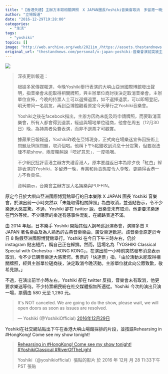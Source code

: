 ```yaml
---
title: "【香港失禮】主辦方未取相關牌照　X JAPAN團長Yoshiki音樂會取消　多留港一晚免費表演"
author: "立場報道"
date: "2016-12-29T19:28:00"
categories:
  - "生活"
tags:
  - "yoshiki"
topics: []
image: "http://web.archive.org/web/2021im_/https://assets.thestandnews.com/media/photos/yoshiki-01_Stka6.png"
original_url: "thestandnews.com/personal/x-japan-yoshiki-音樂會演前突被主辦方取消-樂手在-twitter-要求樂迷等候"
---
```

![](http://web.archive.org/web/2021im_/https://assets.thestandnews.com/media/photos/yoshiki-01_Stka6.png)

> 深夜更新報道：
> 
> 根據多家傳媒報道，今晚Yoshiki舉行表演的大嶼山亞洲國際博館發出聲明，指音樂會未能取得相關牌照，與主辦單位商討後決定取消音樂會。主辦單位宣佈，今晚的持票人士可以選擇退票，如不選擇退票，可以即場登記，明天帶同一名朋友，再到亞博館觀看原定今天舉行之Yoshiki音樂會。
> 
> Yoshiki之後在facebook指出，主辦方因為未能及時申請牌照，而要取消音樂會，所有人都會得到退票，經過與場地單位磋商，他會在周五（12月30日）晚，為持票者免費表演，而非不退票才可觀賞。
> 
> 據蘋果日報報道，Yoshiki昨晚在亞博現身，正式向在場樂迷宣佈因技術上問題及牌照問題，取消個唱。他稱下午5點鐘收到消息十分震驚，但要跟法律不能show，兩度鞠躬說「唔好意思」，一度嗚咽。
> 
> 不少網民批評香港主辦方失禮香港人，原本要趕返日本為除夕夜「紅白」綵排表演的Yoshiki，多留港一晚，專業和負責態度令人尊敬，更顯得香港一方不負責任。
> 
> 資料顯示，音樂會主辦方是大名娛樂與PUFFIN。

原定今日於大嶼山亞洲國際博覽館舉行的日本樂隊 X JAPAN 團長 Yoshiki 音樂會，於演出前一小時突然以「未能取得相關牌照」為由取消，並張貼告示，令不少樂迷大感震驚。不過，Yoshiki 卻在 twitter 說，音樂會未有取消，他更要求樂迷在門外等候。不少購票的樂迷有感事件混亂，在網路表達不滿。

由 2014 年起，日本樂手 Yoshiki 開始其個人鋼琴巡迴演奏會，演繹多首 X JAPAN 著名樂曲及為人熟悉的古典音樂樂曲，廣受樂迷歡迎。該音樂會原定於今日 8 點假亞洲國際博覽館舉行。Yoshiki 在今日下午三時左右，仍於 instagram 貼出短片，稱自己正在綵排。然而，這場名為「YOSHIKI Classical Special with Orchestra – HONG KONG」，在演出前一小時前突然發布消息表示取消，令不少已購票樂迷大感驚愕。售票的「快達票」指，「由於活動未能取得相關牌照，經與主辦單位磋商後，決定取消今晚活動。主辦單位就此向公眾致歉，敬希見諒。」

不過，在演出前半小時左右，Yoshiki 卻在 twitter 反指，音樂會未有取消，他更要求樂迷等待。不少持票網民紛在社交媒體指無所適從。Yoshiki 今次的演出只演一場，票價由 580 元至 1,280 元。

> It's NOT canceled. We are going to do the show, please wait, we will open doors as soon as issues are resolved.
> 
> — Yoshiki (@YoshikiOfficial) [2016年12月29日](http://web.archive.org/web/20211229062334/https://twitter.com/YoshikiOfficial/status/814434173406609408)

Yoshiki在社交網站貼出下午在香港大嶼山場館採排的片段，並按語Rehearsing in #HongKong! Come see my show tonight!

> [Rehearsing in #HongKong! Come see my show tonight! #YoshikiClassical #RiverOfTheLight](http://web.archive.org/web/20211229062334/https://www.instagram.com/p/BOl8KbUBCKF/)
> 
> Yoshiki（@yoshikiofficial）張貼的影片 於 2016 年 12月 月 28 11:33下午 PST 張貼